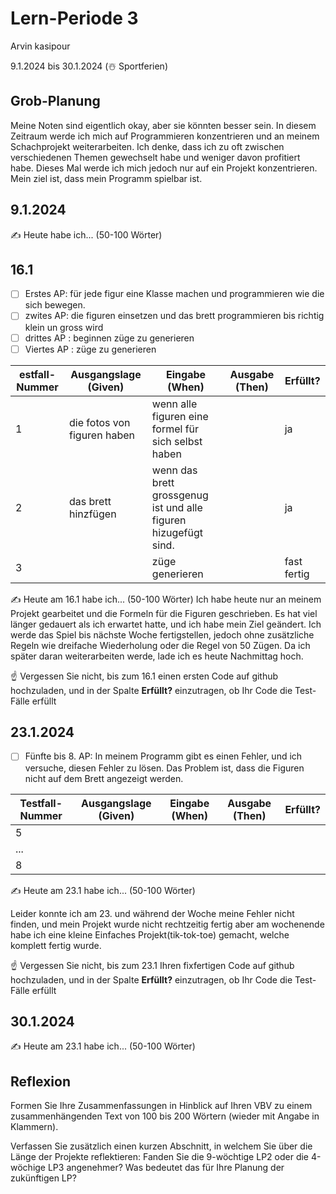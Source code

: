 
# Lern-Periode 3

Arvin kasipour

9.1.2024 bis 30.1.2024 (☃️ Sportferien)

## Grob-Planung

Meine Noten sind eigentlich okay, aber sie könnten besser sein. In diesem Zeitraum werde ich mich auf Programmieren konzentrieren und an meinem Schachprojekt weiterarbeiten. Ich denke, dass ich zu oft zwischen verschiedenen Themen gewechselt habe und weniger davon profitiert habe. Dieses Mal werde ich mich jedoch nur auf ein Projekt konzentrieren. Mein ziel ist, dass mein Programm spielbar ist.

## 9.1.2024

✍️ Heute habe ich... (50-100 Wörter)

## 16.1

- [ ] Erstes AP: für jede figur eine Klasse machen und programmieren wie die sich bewegen.
- [ ] zwites AP: die figuren einsetzen und das brett programmieren bis richtig klein un gross wird
- [ ] drittes AP : beginnen züge zu generieren
- [ ] Viertes AP : züge zu generieren

| estfall-Nummer | Ausgangslage (Given) | Eingabe (When) | Ausgabe (Then) | Erfüllt? |
| -------------- | -------------------- | -------------- | -------------- | -------- |
| 1              | die fotos von figuren haben                 |    wenn alle figuren eine formel für sich selbst haben            |                |     ja     |
| 2              |  das brett hinzfügen                  |          wenn das brett grossgenug ist und alle figuren  hizugefügt sind.      |                |   ja       |
| 3           |                      | züge generieren           |                | fast fertig

✍️ Heute am 16.1 habe ich... (50-100 Wörter)
Ich habe heute nur an meinem Projekt gearbeitet und die Formeln für die Figuren geschrieben. Es hat viel länger gedauert als ich erwartet hatte, und ich habe mein Ziel geändert. Ich werde das Spiel bis nächste Woche fertigstellen, jedoch ohne zusätzliche Regeln wie dreifache Wiederholung oder die Regel von 50 Zügen. Da ich später daran weiterarbeiten werde, lade ich es heute Nachmittag hoch.

☝️ Vergessen Sie nicht, bis zum 16.1 einen ersten Code auf github hochzuladen, und in der Spalte **Erfüllt?** einzutragen, ob Ihr Code die Test-Fälle erfüllt

## 23.1.2024

- [ ] Fünfte bis 8. AP: In meinem Programm gibt es einen Fehler, und ich versuche, diesen Fehler zu lösen. Das Problem ist, dass die Figuren nicht auf dem Brett angezeigt werden.

| Testfall-Nummer | Ausgangslage (Given) | Eingabe (When) | Ausgabe (Then) | Erfüllt? |
| --------------- | -------------------- | -------------- | -------------- | -------- |
| 5               |                      |                |                |          |
| ...             |                      |                |                |          |
| 8               |                      |                |                |          |

✍️ Heute am 23.1 habe ich... (50-100 Wörter)

Leider konnte ich am 23. und während der Woche meine Fehler nicht finden, und mein Projekt wurde nicht rechtzeitig fertig aber am wochenende habe ich eine kleine Einfaches Projekt(tik-tok-toe) gemacht, welche komplett fertig wurde.

☝️ Vergessen Sie nicht, bis zum 23.1 Ihren fixfertigen Code auf github hochzuladen, und in der Spalte **Erfüllt?** einzutragen, ob Ihr Code die Test-Fälle erfüllt

## 30.1.2024

✍️ Heute am 23.1 habe ich... (50-100 Wörter)

## Reflexion

Formen Sie Ihre Zusammenfassungen in Hinblick auf Ihren VBV zu einem zusammenhängenden Text von 100 bis 200 Wörtern (wieder mit Angabe in Klammern).

Verfassen Sie zusätzlich einen kurzen Abschnitt, in welchem Sie über die Länge der Projekte reflektieren: Fanden Sie die 9-wöchtige LP2 oder die 4-wöchige LP3 angenehmer? Was bedeutet das für Ihre Planung der zukünftigen LP?
